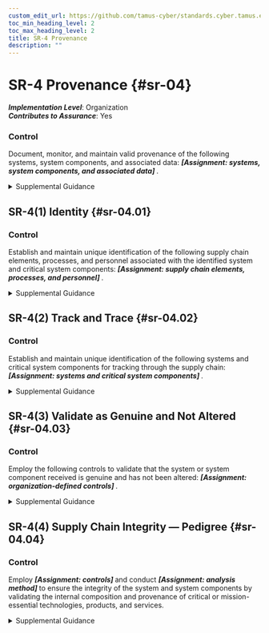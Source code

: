 ```yaml
---
custom_edit_url: https://github.com/tamus-cyber/standards.cyber.tamus.edu/tree/main/static/content/tamus.edu/TAMUS_profile.xml
toc_min_heading_level: 2
toc_max_heading_level: 2
title: SR-4 Provenance
description: ""
---
```


# SR-4 Provenance {#sr-04}

_**Implementation Level**_: Organization\
_**Contributes to Assurance**_: Yes

### Control

Document, monitor, and maintain valid provenance of the following systems, system components, and associated data: <strong> <em>[Assignment: systems, system components, and associated data]</em> </strong>.

<details>
  <summary>Supplemental Guidance</summary>

Every system and system component has a point of origin and may be changed throughout its existence. Provenance is the chronology of the origin, development, ownership, location, and changes to a system or system component and associated data. It may also include personnel and processes used to interact with or make modifications to the system, component, or associated data. Organizations consider developing procedures (see <a xmlns="http://csrc.nist.gov/ns/oscal/1.0" href="#sr-1">SR-1</a> ) for allocating responsibilities for the creation, maintenance, and monitoring of provenance for systems and system components; transferring provenance documentation and responsibility between organizations; and preventing and monitoring for unauthorized changes to the provenance records. Organizations have methods to document, monitor, and maintain valid provenance baselines for systems, system components, and related data. These actions help track, assess, and document any changes to the provenance, including changes in supply chain elements or configuration, and help ensure non-repudiation of provenance information and the provenance change records. Provenance considerations are addressed throughout the system development life cycle and incorporated into contracts and other arrangements, as appropriate.

</details>

## SR-4(1) Identity {#sr-04.01}

### Control

Establish and maintain unique identification of the following supply chain elements, processes, and personnel associated with the identified system and critical system components: <strong> <em>[Assignment: supply chain elements, processes, and personnel]</em> </strong>.

<details>
  <summary>Supplemental Guidance</summary>

Knowing who and what is in the supply chains of organizations is critical to gaining visibility into supply chain activities. Visibility into supply chain activities is also important for monitoring and identifying high-risk events and activities. Without reasonable visibility into supply chains elements, processes, and personnel, it is very difficult for organizations to understand and manage risk and reduce their susceptibility to adverse events. Supply chain elements include organizations, entities, or tools used for the research and development, design, manufacturing, acquisition, delivery, integration, operations, maintenance, and disposal of systems and system components. Supply chain processes include development processes for hardware, software, and firmware; shipping and handling procedures; configuration management tools, techniques, and measures to maintain provenance; personnel and physical security programs; or other programs, processes, or procedures associated with the production and distribution of supply chain elements. Supply chain personnel are individuals with specific roles and responsibilities related to the secure the research and development, design, manufacturing, acquisition, delivery, integration, operations and maintenance, and disposal of a system or system component. Identification methods are sufficient to support an investigation in case of a supply chain change (e.g. if a supply company is purchased), compromise, or event.

</details>

## SR-4(2) Track and Trace {#sr-04.02}

### Control

Establish and maintain unique identification of the following systems and critical system components for tracking through the supply chain: <strong> <em>[Assignment: systems and critical system components]</em> </strong>.

<details>
  <summary>Supplemental Guidance</summary>

Tracking the unique identification of systems and system components during development and transport activities provides a foundational identity structure for the establishment and maintenance of provenance. For example, system components may be labeled using serial numbers or tagged using radio-frequency identification tags. Labels and tags can help provide better visibility into the provenance of a system or system component. A system or system component may have more than one unique identifier. Identification methods are sufficient to support a forensic investigation after a supply chain compromise or event.

</details>

## SR-4(3) Validate as Genuine and Not Altered {#sr-04.03}

### Control

Employ the following controls to validate that the system or system component received is genuine and has not been altered: <strong> <em>[Assignment: organization-defined controls]</em> </strong>.

<details>
  <summary>Supplemental Guidance</summary>

For many systems and system components, especially hardware, there are technical means to determine if the items are genuine or have been altered, including optical and nanotechnology tagging, physically unclonable functions, side-channel analysis, cryptographic hash verifications or digital signatures, and visible anti-tamper labels or stickers. Controls can also include monitoring for out of specification performance, which can be an indicator of tampering or counterfeits. Organizations may leverage supplier and contractor processes for validating that a system or component is genuine and has not been altered and for replacing a suspect system or component. Some indications of tampering may be visible and addressable before accepting delivery, such as inconsistent packaging, broken seals, and incorrect labels. When a system or system component is suspected of being altered or counterfeit, the supplier, contractor, or original equipment manufacturer may be able to replace the item or provide a forensic capability to determine the origin of the counterfeit or altered item. Organizations can provide training to personnel on how to identify suspicious system or component deliveries.

</details>

## SR-4(4) Supply Chain Integrity — Pedigree {#sr-04.04}

### Control

Employ <strong> <em>[Assignment: controls]</em> </strong> and conduct <strong> <em>[Assignment: analysis method]</em> </strong> to ensure the integrity of the system and system components by validating the internal composition and provenance of critical or mission-essential technologies, products, and services.

<details>
  <summary>Supplemental Guidance</summary>

Authoritative information regarding the internal composition of system components and the provenance of technology, products, and services provides a strong basis for trust. The validation of the internal composition and provenance of technologies, products, and services is referred to as the pedigree. For microelectronics, this includes material composition of components. For software this includes the composition of open-source and proprietary code, including the version of the component at a given point in time. Pedigrees increase the assurance that the claims suppliers assert about the internal composition and provenance of the products, services, and technologies they provide are valid. The validation of the internal composition and provenance can be achieved by various evidentiary artifacts or records that manufacturers and suppliers produce during the research and development, design, manufacturing, acquisition, delivery, integration, operations and maintenance, and disposal of technology, products, and services. Evidentiary artifacts include, but are not limited to, software identification (SWID) tags, software component inventory, the manufacturers’ declarations of platform attributes (e.g., serial numbers, hardware component inventory), and measurements (e.g., firmware hashes) that are tightly bound to the hardware itself.

</details>

